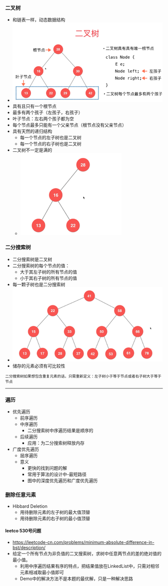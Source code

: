 ### 二叉树
- 和链表一样，动态数据结构
- ![image](imgs/TIM截图20180813101211.png)
- 具有且只有一个根节点
- 最多有两个孩子（左孩子，右孩子）
- 叶子节点：左右两个孩子都为空
- 每个节点最多只能有一个父亲节点（根节点没有父亲节点）
- 具有天然的递归结构
    - 每一个节点的左子树也是二叉树
    - 每一个节点的右子树也是二叉树
- 二叉树不一定是满的
    - ![image](imgs/TIM截图20180813102030.png)


### 二分搜索树
- 二分搜索树是二叉树
- 二分搜索树的每个节点的值：
    - 大于其左子树的所有节点的值
    - 小于其右子树的所有节点的值
- 每一颗子树也是二分搜索树
- ![image](imgs/TIM截图20180813102546.png)
- 储存的元素必须有可比较性

```
二分搜索树如果想包含重复元素的话，只需重新定义：左子树小于等于节点或者右子树大于等于节点
```

---
### 遍历
- 优先遍历
    - 前序遍历
    - 中序遍历
        - 二分搜索树中序遍历结果是顺序的
    - 后续遍历
        - 应用：为二分搜索树释放内存
- 广度优先遍历
    - 层序遍历
    - 意义
        - 更快的找到问题的解
        - 常用于算法的设计中-最短路径
        - 图中的深度优先遍历和广度优先遍历
        
### 删除任意元素
- Hibbard Deletion
    - 用待删除元素的左子树的最大值顶替
    - 用待删除元素的右子树的最小值顶替
    
#### leetco 530号问题
- https://leetcode-cn.com/problems/minimum-absolute-difference-in-bst/description/
- 给定一个所有节点为非负值的二叉搜索树，求树中任意两节点的差的绝对值的最小值。
    - 利用中序遍历结果有序的特点，把结果值放在LinkedList中，只需对相邻元素相减取最小值即可
    - Demo中的解决方法不是本题的最优解，只是一种解决思路

